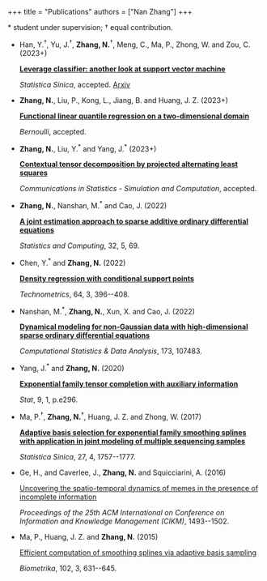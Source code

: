 +++
title = "Publications"
authors = ["Nan Zhang"]
+++

\* student under supervision; <span>&#8224;</span> equal contribution.

- Han, Y.<sup>&#8224;</sup>, Yu, J.<sup>&#8224;</sup>, **Zhang, N.**<sup>&#8224;</sup>, Meng, C., Ma, P., Zhong, W. and Zou, C. (2023+)

  [**Leverage classifier: another look at support vector machine**]()

  *Statistica Sinica*, accepted. [Arxiv](https://arxiv.org/pdf/2308.12444.pdf)


- **Zhang, N.**, Liu, P., Kong, L., Jiang, B. and Huang, J. Z. (2023+)

  [**Functional linear quantile regression on a two-dimensional domain**]()

  *Bernoulli*, accepted.


- **Zhang, N.**, Liu, Y.<sup>\*</sup> and Yang, J.<sup>\*</sup> (2023+)

  [**Contextual tensor decomposition by projected alternating least squares**](https://www.tandfonline.com/eprint/DFPKYGFZ2EIU8BBYNKQJ/full?target=10.1080/03610918.2023.2196748)
	
  *Communications in Statistics - Simulation and Computation*, accepted.


- **Zhang, N.**, Nanshan, M.<sup>\*</sup> and Cao, J. (2022)

  [**A joint estimation approach to sparse additive ordinary differential equations**](https://link.springer.com/article/10.1007/s11222-022-10117-y)

  *Statistics and Computing*, 32, 5, 69.


- Chen, Y.<sup>\*</sup> and **Zhang, N.** (2022)

  [**Density regression with conditional support points**](https://www.tandfonline.com/doi/full/10.1080/00401706.2022.2044384)

  *Technometrics*, 64, 3, 396--408.


- Nanshan, M.<sup>\*</sup>, **Zhang, N.**, Xun, X. and Cao, J. (2022)

  [**Dynamical modeling for non-Gaussian data with high-dimensional sparse ordinary differential equations**](https://www.sciencedirect.com/science/article/abs/pii/S0167947322000639)

  *Computational Statistics & Data Analysis*, 173, 107483.


- Yang, J.<sup>\*</sup> and **Zhang, N.** (2020)

  [**Exponential family tensor completion with auxiliary information**](https://onlinelibrary.wiley.com/doi/abs/10.1002/sta4.296)

  *Stat*, 9, 1, p.e296.


- Ma, P.<sup>&#8224;</sup>, **Zhang, N.**<sup>&#8224;</sup>, Huang, J. Z. and Zhong, W. (2017)

  [**Adaptive basis selection for exponential family smoothing splines with application in joint modeling of multiple sequencing samples**](http://www3.stat.sinica.edu.tw/statistica/oldpdf/A27n420.pdf)

  *Statistica Sinica*, 27, 4, 1757--1777.


- Ge, H., and Caverlee, J., **Zhang, N.** and Squicciarini, A. (2016)

  [Uncovering the spatio-temporal dynamics of memes in the presence of incomplete information](http://dl.acm.org/citation.cfm?id=2983782)

  *Proceedings of the 25th ACM International on Conference on Information and Knowledge Management (CIKM)*, 1493--1502.


- Ma, P., Huang, J. Z. and **Zhang, N.** (2015)

  [Efficient computation of smoothing splines via adaptive basis sampling](http://biomet.oxfordjournals.org/content/102/3/631)

  *Biometrika*, 102, 3, 631--645.